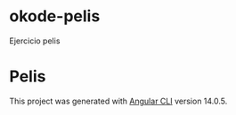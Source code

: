 # okode-pelis
Ejercicio pelis

# Pelis

This project was generated with [Angular CLI](https://github.com/angular/angular-cli) version 14.0.5.

